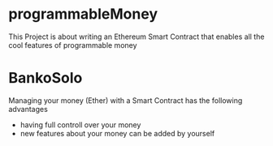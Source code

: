 # programmableMoney
This Project is about writing an Ethereum Smart Contract that enables all the cool features of programmable money

# BankoSolo
Managing your money (Ether) with a Smart Contract has the following advantages
- having full controll over your money
- new features about your money can be added by yourself

